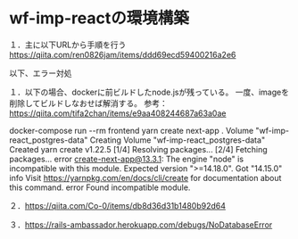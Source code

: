 # wf-imp-reactの環境構築

１．主に以下URLから手順を行う
https://qiita.com/ren0826jam/items/ddd69ecd59400216a2e6


以下、エラー対処

１．以下の場合、dockerに前ビルドしたnode.jsが残っている。
一度、imageを削除してビルドしなおせば解消する。
参考：https://qiita.com/tifa2chan/items/e9aa408244687a63a0ae

docker-compose run --rm frontend yarn create next-app .
Volume "wf-imp-react_postgres-data"  Creating
Volume "wf-imp-react_postgres-data"  Created
yarn create v1.22.5
[1/4] Resolving packages...
[2/4] Fetching packages...
error create-next-app@13.3.1: The engine "node" is incompatible with this module. Expected version ">=14.18.0". Got "14.15.0"
info Visit https://yarnpkg.com/en/docs/cli/create for documentation about this command.
error Found incompatible module.


２．https://qiita.com/Co-0/items/db8d36d31b1480b92d64

３．https://rails-ambassador.herokuapp.com/debugs/NoDatabaseError